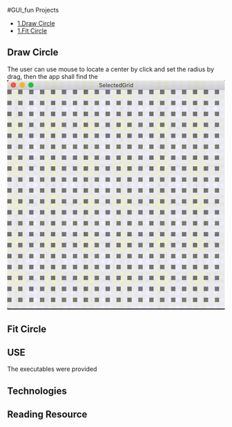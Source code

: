 #GUI_fun Projects
* [1.Draw Circle](#draw-circle)
* [1.Fit Circle](#fit-circle)

## Draw Circle
The user can use mouse to locate a center by click and set the radius by drag, then the app shall find the
![Alt Text](https://github.com/cchun319/GUI_fun/blob/main/circle.gif)


## Fit Circle

## USE
The executables were provided

## Technologies

## Reading Resource
